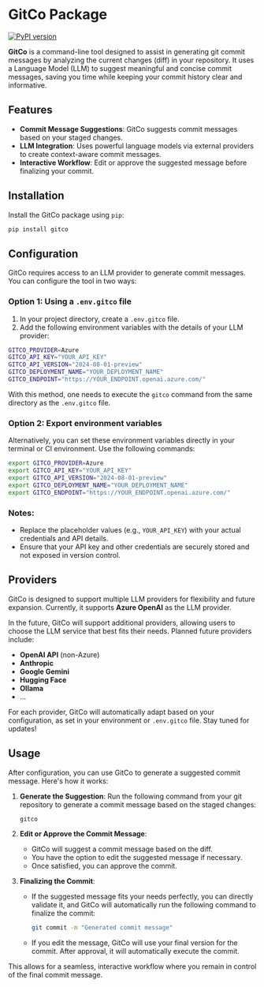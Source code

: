 # GitCo Package
[![PyPI version](https://badge.fury.io/py/gitco.svg?branch=main&kill_cache=1)](https://badge.fury.io/py/gitco)

**GitCo** is a command-line tool designed to assist in generating git commit messages by analyzing the current changes (diff) in your repository. It uses a Language Model (LLM) to suggest meaningful and concise commit messages, saving you time while keeping your commit history clear and informative.

## Features

- **Commit Message Suggestions**: GitCo suggests commit messages based on your staged changes.
- **LLM Integration**: Uses powerful language models via external providers to create context-aware commit messages.
- **Interactive Workflow**: Edit or approve the suggested message before finalizing your commit.

## Installation

Install the GitCo package using `pip`:

```bash
pip install gitco
```

## Configuration

GitCo requires access to an LLM provider to generate commit messages. You can configure the tool in two ways:

### Option 1: Using a `.env.gitco` file

1. In your project directory, create a `.env.gitco` file.
2. Add the following environment variables with the details of your LLM provider:

```bash
GITCO_PROVIDER=Azure
GITCO_API_KEY="YOUR_API_KEY"
GITCO_API_VERSION="2024-08-01-preview"
GITCO_DEPLOYMENT_NAME="YOUR_DEPLOYMENT_NAME"
GITCO_ENDPOINT="https://YOUR_ENDPOINT.openai.azure.com/"
```

With this method, one needs to execute the `gitco` command from the same directory as the `.env.gitco` file.

### Option 2: Export environment variables

Alternatively, you can set these environment variables directly in your terminal or CI environment. Use the following commands:

```bash
export GITCO_PROVIDER=Azure
export GITCO_API_KEY="YOUR_API_KEY"
export GITCO_API_VERSION="2024-08-01-preview"
export GITCO_DEPLOYMENT_NAME="YOUR_DEPLOYMENT_NAME"
export GITCO_ENDPOINT="https://YOUR_ENDPOINT.openai.azure.com/"
```

### Notes:
- Replace the placeholder values (e.g., `YOUR_API_KEY`) with your actual credentials and API details.
- Ensure that your API key and other credentials are securely stored and not exposed in version control.

## Providers

GitCo is designed to support multiple LLM providers for flexibility and future expansion. Currently, it supports **Azure OpenAI** as the LLM provider. 

In the future, GitCo will support additional providers, allowing users to choose the LLM service that best fits their needs. Planned future providers include:

- **OpenAI API** (non-Azure)
- **Anthropic**
- **Google Gemini**
- **Hugging Face**
- **Ollama**
- ...

For each provider, GitCo will automatically adapt based on your configuration, as set in your environment or `.env.gitco` file. Stay tuned for updates!

## Usage

After configuration, you can use GitCo to generate a suggested commit message. Here's how it works:

1. **Generate the Suggestion**:
   Run the following command from your git repository to generate a commit message based on the staged changes:

   ```bash
   gitco
   ```

2. **Edit or Approve the Commit Message**:
   - GitCo will suggest a commit message based on the diff.
   - You have the option to edit the suggested message if necessary.
   - Once satisfied, you can approve the commit.

3. **Finalizing the Commit**:
   - If the suggested message fits your needs perfectly, you can directly validate it, and GitCo will automatically run the following command to finalize the commit:

     ```bash
     git commit -m "Generated commit message"
     ```

   - If you edit the message, GitCo will use your final version for the commit. After approval, it will automatically execute the commit.

This allows for a seamless, interactive workflow where you remain in control of the final commit message.

